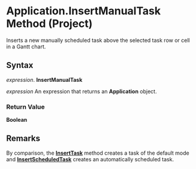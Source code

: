 
# Application.InsertManualTask Method (Project)

Inserts a new manually scheduled task above the selected task row or cell in a Gantt chart.


## Syntax

 _expression_. **InsertManualTask**

 _expression_ An expression that returns an **Application** object.


### Return Value

 **Boolean**


## Remarks

By comparison, the  **[InsertTask](fe4676bf-8d9a-d6e9-2d5e-74fd047c3944.md)** method creates a task of the default mode and **[InsertScheduledTask](0bf89c86-6e0b-19fb-131c-70be563876bd.md)** creates an automatically scheduled task.


